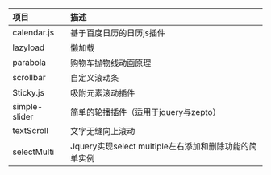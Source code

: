 | 项目        | 描述   |
| :--------   | :-----  |
| calendar.js     | 基于百度日历的日历js插件 |
| lazyload        |   懒加载   |
| parabola        |   购物车抛物线动画原理    |
| scrollbar        |    自定义滚动条    |
| Sticky.js        |    吸附元素滚动插件    |
| simple-slider        |    简单的轮播插件（适用于jquery与zepto）    |
| textScroll       |    文字无缝向上滚动    |
| selectMulti       |    Jquery实现select multiple左右添加和删除功能的简单实例    |